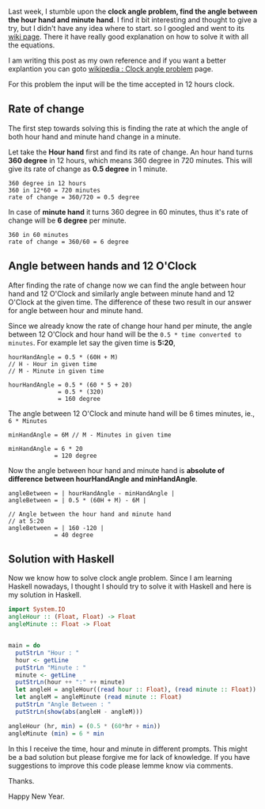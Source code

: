 <!--


---
 "Haskell : Clock angle problem"
excerpt: "Haskell : Clock angle problem"
date: 2015-01-01 00:00:00 IST
updated: 2015-01-01 00:00:00 IST
categories: haskell
---

-->
<!DOCTYPE html>
<html>

<head>
  <title>basic-git-workflow</title>
  <meta charset="utf-8">
  <meta name="viewport" content="width=device-width, initial-scale=1.0">


  <link rel="stylesheet" href="./css/bootstrap.css">
  <link rel="stylesheet" href="./css/bootstrap.grid.css">
  <link rel="stylesheet" href="./css/bootstrap.min.css">
  <link rel="stylesheet" href="./css/bootstrap-reboot.min.css">
  <link rel="stylesheet" href="./css/bootstrap.css.map">
  <link rel="stylesheet" href="./css/blog-home.css">
  <link rel="stylesheet" href="./css/prism.css">
  <script async defer src="./css/prism.js"></script>
</head>

<body>

Last week, I stumble upon the **clock angle problem, find the angle between the hour hand and minute hand**. I find it bit interesting and thought to give a try, but I didn't have any idea where to start. so I googled and went to its [wiki page](https://en.wikipedia.org/wiki/Clock_angle_problem). There it have really good explanation on how to solve it with all the equations.

I am writing this post as my own reference and if you want a better explantion you can goto [wikipedia : Clock angle problem](https://en.wikipedia.org/wiki/Clock_angle_problem) page.

For this problem the input will be the time accepted in 12 hours clock.

## Rate of change

The first step towards solving this is finding the rate at which the angle of both hour hand and minute hand change in a minute.

Let take the **Hour hand** first and find its rate of change. An hour hand turns **360 degree** in 12 hours, which means 360 degree in 720 minutes. This will give its rate of change as **0.5 degree** in 1 minute.

```
360 degree in 12 hours
360 in 12*60 = 720 minutes
rate of change = 360/720 = 0.5 degree
```

In case of **minute hand** it turns 360 degree in 60 minutes, thus it's rate of change will be **6 degree** per minute.

```
360 in 60 minutes
rate of change = 360/60 = 6 degree
```

## Angle between hands and 12 O'Clock

After finding the rate of change now we can find the angle between hour hand and 12 O'Clock and similarly angle between minute hand and 12 O'Clock at the given time. The difference of these two result in our answer for angle between hour and minute hand.

Since we already know the rate of change hour hand per minute, the angle between 12 O'Clock and hour hand will be the `0.5 * time converted to minutes`. For example let say the given time is **5:20**,

```
hourHandAngle = 0.5 * (60H + M)
// H - Hour in given time
// M - Minute in given time

hourHandAngle = 0.5 * (60 * 5 + 20)
              = 0.5 * (320)
              = 160 degree
```

The angle between 12 O'Clock and minute hand will be 6 times minutes, ie., `6 * Minutes`

```
minHandAngle = 6M // M - Minutes in given time

minHandAngle = 6 * 20
             = 120 degree
```

Now the angle between hour hand and minute hand is **absolute of difference between hourHandAngle and minHandAngle**.

```
angleBetween = | hourHandAngle - minHandAngle |
angleBetween = | 0.5 * (60H + M) - 6M |

// Angle between the hour hand and minute hand
// at 5:20
angleBetween = | 160 -120 |
             = 40 degree
```

## Solution with Haskell

Now we know how to solve clock angle problem. Since I am learning Haskell nowadays, I thought I should try to solve it with Haskell and here is my solution in Haskell.

```hs
import System.IO
angleHour :: (Float, Float) -> Float
angleMinute :: Float -> Float


main = do
  putStrLn "Hour : "
  hour <- getLine
  putStrLn "Minute : "
  minute <- getLine
  putStrLn(hour ++ ":" ++ minute)
  let angleH = angleHour((read hour :: Float), (read minute :: Float))
  let angleM = angleMinute (read minute :: Float)
  putStrLn "Angle Between : "
  putStrLn(show(abs(angleH - angleM)))

angleHour (hr, min) = (0.5 * (60*hr + min))
angleMinute (min) = 6 * min
```

In this I receive the time, hour and minute in different prompts. This might be a bad solution but please forgive me for lack of knowledge. If you have suggestions to improve this code please lemme know via comments.

Thanks.

Happy New Year.
